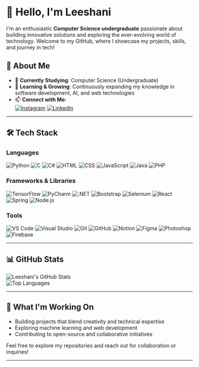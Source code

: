 # 👋 Hello, I'm Leeshani

I'm an enthusiastic **Computer Science undergraduate** passionate about building innovative solutions and exploring the ever-evolving world of technology. Welcome to my GitHub, where I showcase my projects, skills, and journey in tech!

## 🌟 About Me
- 🔬 **Currently Studying**: Computer Science (Undergraduate)
- 🌱 **Learning & Growing**: Continuously expanding my knowledge in software development, AI, and web technologies
- 📫 **Connect with Me**:  
  [![Instagram](https://img.shields.io/badge/Instagram-%23E4405F.svg?logo=Instagram&logoColor=white)](https://www.instagram.com/_leez_dilz_/?igsh=d2VsZ2RyYzN2MW8%3D&utm_source=qr) 
  [![LinkedIn](https://img.shields.io/badge/LinkedIn-%230077B5.svg?logo=linkedin&logoColor=white)](https://www.linkedin.com/in/leeshani-dilthara-a9735733a?utm_source=share&utm_campaign=share_via&utm_content=profile&utm_medium=ios_app)

---

## 🛠 Tech Stack

### Languages
![Python](https://skillicons.dev/icons?i=python) ![C](https://skillicons.dev/icons?i=c) ![C#](https://skillicons.dev/icons?i=cs) ![HTML](https://skillicons.dev/icons?i=html) ![CSS](https://skillicons.dev/icons?i=css) ![JavaScript](https://skillicons.dev/icons?i=js) ![Java](https://skillicons.dev/icons?i=java) ![PHP](https://skillicons.dev/icons?i=php)

### Frameworks & Libraries
![TensorFlow](https://skillicons.dev/icons?i=tensorflow) ![PyCharm](https://skillicons.dev/icons?i=pycharm) ![.NET](https://skillicons.dev/icons?i=dotnet) ![Bootstrap](https://skillicons.dev/icons?i=bootstrap) ![Selenium](https://skillicons.dev/icons?i=selenium) ![React](https://skillicons.dev/icons?i=react) ![Spring](https://skillicons.dev/icons?i=spring) ![Node.js](https://skillicons.dev/icons?i=nodejs)

### Tools
![VS Code](https://skillicons.dev/icons?i=vscode) ![Visual Studio](https://skillicons.dev/icons?i=visualstudio) ![Git](https://skillicons.dev/icons?i=git) ![GitHub](https://skillicons.dev/icons?i=github) ![Notion](https://skillicons.dev/icons?i=notion) ![Figma](https://skillicons.dev/icons?i=figma) ![Photoshop](https://skillicons.dev/icons?i=ps) ![Firebase](https://skillicons.dev/icons?i=firebase)

---

## 📊 GitHub Stats

![Leeshani's GitHub Stats](https://github-readme-stats.vercel.app/api?username=LeeshaniZ&show_icons=true&theme=dark&hide_border=true)  
![Top Languages](https://github-readme-stats.vercel.app/api/top-langs/?username=LeeshaniZ&layout=compact&theme=dark&hide_border=true)

---

## 🚀 What I'm Working On
- Building projects that blend creativity and technical expertise
- Exploring machine learning and web development
- Contributing to open-source and collaborative initiatives

Feel free to explore my repositories and reach out for collaboration or inquiries!

---
